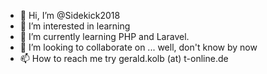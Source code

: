 - 👋 Hi, I’m @Sidekick2018
- 👀 I’m interested in learning 
- 🌱 I’m currently learning PHP and Laravel.
- 💞️ I’m looking to collaborate on ... well, don't know by now
- 📫 How to reach me 
  try gerald.kolb (at) t-online.de
<!---
Sidekick2018/Sidekick2018 is a ✨ special ✨ repository because its `README.md` (this file) appears on your GitHub profile.
You can click the Preview link to take a look at your changes.
--->
